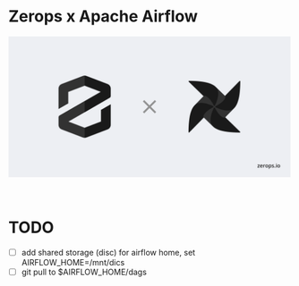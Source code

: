 # Zerops x Apache Airflow

![airflow](https://github.com/zeropsio/recipe-shared-assets/blob/main/covers/svg/cover-airflow.svg)

<br />

# TODO
- [ ] add shared storage (disc) for airflow home, set AIRFLOW_HOME=/mnt/dics
- [ ] git pull to $AIRFLOW_HOME/dags
